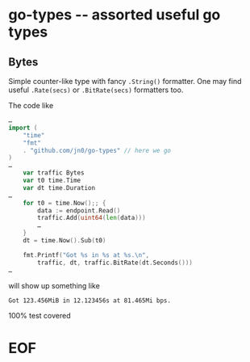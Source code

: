 # go-types -- assorted useful go types

## Bytes

Simple counter-like type with fancy `.String()` formatter.
One may find useful `.Rate(secs)` or `.BitRate(secs)` formatters too.

The code like
```go
…
import (
	"time"
	"fmt"
	. "github.com/jn0/go-types" // here we go
)
…
	var traffic Bytes
	var t0 time.Time
	var dt time.Duration
…
	for t0 = time.Now();; {
		data := endpoint.Read()
		traffic.Add(uint64(len(data)))
		…
	}
	dt = time.Now().Sub(t0)

	fmt.Printf("Got %s in %s at %s.\n",
		traffic, dt, traffic.BitRate(dt.Seconds()))
…
```
will show up something like
```
Got 123.456MiB in 12.123456s at 81.465Mi bps.
```

100% test covered

# EOF #
